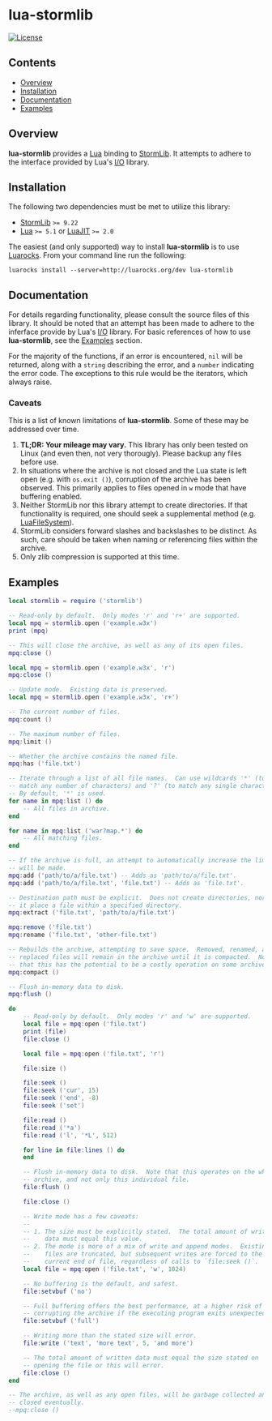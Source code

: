 # lua-stormlib

[![License](https://img.shields.io/github/license/nvs/lua-stormlib.svg)](LICENSE)

## Contents

- [Overview](#overview)
- [Installation](#installation)
- [Documentation](#documentation)
- [Examples](#examples)

## Overview

**lua-stormlib** provides a [Lua] binding to [StormLib].  It attempts to
adhere to the interface provided by Lua's [I/O] library.

[Lua]: https://www.lua.org
[StormLib]: https://github.com/ladislav-zezula/StormLib
[I/O]: https://www.lua.org/manual/5.3/manual.html#6.8

## Installation

The following two dependencies must be met to utilize this library:

- [StormLib] `>= 9.22`
- [Lua] `>= 5.1` or [LuaJIT] `>= 2.0`

The easiest (and only supported) way to install **lua-stormlib** is to use
[Luarocks].  From your command line run the following:

```
luarocks install --server=http://luarocks.org/dev lua-stormlib
```

[Luarocks]: https://luarocks.org
[LuaJIT]: https://luajit.org

## Documentation

For details regarding functionality, please consult the source files of this
library.  It should be noted that an attempt has been made to adhere to the
inferface provide by Lua's [I/O] library.  For basic references of how to
use **lua-stormlib**, see the [Examples](#examples) section.

For the majority of the functions, if an error is encountered, `nil` will be
returned, along with a `string` describing the error, and a `number`
indicating the error code.  The exceptions to this rule would be the
iterators, which always raise.

### Caveats

This is a list of known limitations of **lua-stormlib**.  Some of these may
be addressed over time.

1. **TL;DR: Your mileage may vary.**  This library has only been tested on
   Linux (and even then, not very thorougly).  Please backup any files
   before use.
2. In situations where the archive is not closed and the Lua state is left
   open (e.g. with `os.exit ()`), corruption of the archive has been
   observed.  This primarily applies to files opened in `w` mode that have
   buffering enabled.
3. Neither StormLib nor this library attempt to create directories.  If that
   functionality is required, one should seek a supplemental method (e.g.
   [LuaFileSystem]).
4. StormLib considers forward slashes and backslashes to be distinct.  As
   such, care should be taken when naming or referencing files within the
   archive.
5. Only zlib compression is supported at this time.

[LuaFileSystem]: https://github.com/keplerproject/luafilesystem

## Examples

``` lua
local stormlib = require ('stormlib')

-- Read-only by default.  Only modes 'r' and 'r+' are supported.
local mpq = stormlib.open ('example.w3x')
print (mpq)

-- This will close the archive, as well as any of its open files.
mpq:close ()

local mpq = stormlib.open ('example.w3x', 'r')
mpq:close ()

-- Update mode.  Existing data is preserved.
local mpq = stormlib.open ('example.w3x', 'r+')

-- The current number of files.
mpq:count ()

-- The maximum number of files.
mpq:limit ()

-- Whether the archive contains the named file.
mpq:has ('file.txt')

-- Iterate through a list of all file names.  Can use wildcards '*' (to
-- match any number of characters) and '?' (to match any single character).
-- By default, '*' is used.
for name in mpq:list () do
    -- All files in archive.
end

for name in mpq:list ('war?map.*') do
    -- All matching files.
end

-- If the archive is full, an attempt to automatically increase the limit
-- will be made.
mpq:add ('path/to/a/file.txt') -- Adds as 'path/to/a/file.txt'.
mpq:add ('path/to/a/file.txt', 'file.txt') -- Adds as 'file.txt'.

-- Destination path must be explicit.  Does not create directories, nor does
-- it place a file within a specified directory.
mpq:extract ('file.txt', 'path/to/a/file.txt')

mpq:remove ('file.txt')
mpq:rename ('file.txt', 'other-file.txt')

-- Rebuilds the archive, attempting to save space.  Removed, renamed, and
-- replaced files will remain in the archive until it is compacted.  Note
-- that this has the potential to be a costly operation on some archives.
mpq:compact ()

-- Flush in-memory data to disk.
mpq:flush ()

do
    -- Read-only by default.  Only modes 'r' and 'w' are supported.
    local file = mpq:open ('file.txt')
    print (file)
    file:close ()

    local file = mpq:open ('file.txt', 'r')

    file:size ()

    file:seek ()
    file:seek ('cur', 15)
    file:seek ('end', -8)
    file:seek ('set')

    file:read ()
    file:read ('*a')
    file:read ('l', '*L', 512)

    for line in file:lines () do
    end

    -- Flush in-memory data to disk.  Note that this operates on the whole
    -- archive, and not only this individual file.
    file:flush ()

    file:close ()

    -- Write mode has a few caveats:
    --
    -- 1. The size must be explicitly stated.  The total amount of written
    --    data must equal this value.
    -- 2. The mode is more of a mix of write and append modes.  Existing
    --    files are truncated, but subsequent writes are forced to the then
    --    current end of file, regardless of calls to `file:seek ()`.
    local file = mpq:open ('file.txt', 'w', 1024)

    -- No buffering is the default, and safest.
    file:setvbuf ('no')

    -- Full buffering offers the best performance, at a higher risk of
    -- corrupting the archive if the executing program exits unexpectedly.
    file:setvbuf ('full')

    -- Writing more than the stated size will error.
    file:write ('text', 'more text', 5, 'and more')

    -- The total amount of written data must equal the size stated on
    -- opening the file or this will error.
    file:close ()
end

-- The archive, as well as any open files, will be garbage collected and
-- closed eventually.
--mpq:close ()
```
